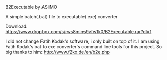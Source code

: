 B2Executable by ASiiMO

A simple batch(.bat) file to executable(.exe) converter


Download: https://www.dropbox.com/s/rws8mins9vfw1k0/B2Executable.rar?dl=1


I did not change Fatih Kodak's software, i only built on top of it.
I am using Fatih Kodak's bat to exe converter's command line tools for this project.
So big thanks to him:
http://www.f2ko.de/en/b2e.php
